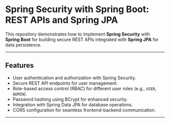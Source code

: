 # Spring Security with Spring Boot: REST APIs and Spring JPA

This repository demonstrates how to implement **Spring Security** with **Spring Boot** for building secure REST APIs integrated with **Spring JPA** for data persistence.

---

## Features

- User authentication and authorization with Spring Security.
- Secure REST API endpoints for user management.
- Role-based access control (RBAC) for different user roles (e.g., `USER`, `ADMIN`).
- Password hashing using BCrypt for enhanced security.
- Integration with Spring Data JPA for database operations.
- CORS configuration for seamless frontend-backend communication.

---
